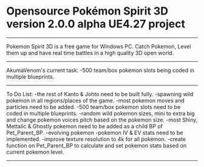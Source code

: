 # Opensource Pokémon Spirit 3D version 2.0.0 alpha UE4.27 project

-----------------------------------

Pokemon Spirit 3D is a free game for Windows PC.
Catch Pokemon, Level them up and have real time battles in a high quality 3D open world.

-----------------------------------

AkumaVenom's current task:
-500 team/box pokemon slots being coded in multiple blueprints.

-----------------------------------

To Do List:
-the rest of Kanto & Johto need to be built fully.
-spawning wild pokemon in all regions/places of the game.
-most pokemon moves and particles need to be added.
-500 team/box pokemon slots need to be coded in multiple blueprints.
-random wild pokemon sizes, mini to extra big and change pokemon voices pitch based on the pokemon size.
-most Shiny, Mettalic & Ghostly pokemon need to be added as a child BP of Pet_Parent_BP.
-evolving pokemon
-pokemon IV & EV stats need to be implemented.
-improve texture resolution to 4k for all pokemon.
-create function on Pet_Parent_BP to calculate and set pokemon stats based on current pokemon level.

-----------------------------------
